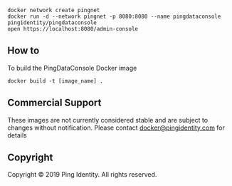 ```
docker network create pingnet
docker run -d --network pingnet -p 8080:8080 --name pingdataconsole pingidentity/pingdataconsole
open https://localhost:8080/admin-console
```
## How to
To build the PingDataConsole Docker image
```
docker build -t [image_name] .
```

## Commercial Support
These images are not currently considered stable and are subject to changes without notification.
Please contact docker@pingidentity.com for details

## Copyright
Copyright © 2019 Ping Identity. All rights reserved.